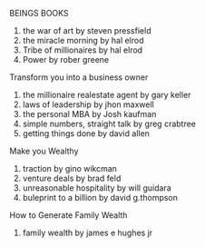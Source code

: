 BEINGS BOOKS
1. the war of art by steven pressfield
2. the miracle morning by hal elrod
3. Tribe of millionaires by hal elrod
4. Power by rober greene

Transform you into a business owner
1. the millionaire realestate agent by gary keller
2. laws of leadership by jhon maxwell
3. the personal MBA by Josh kaufman
4. simple numbers, straight talk by greg crabtree
5. getting things done by david allen

Make you Wealthy
1. traction by gino wikcman
2. venture deals by brad feld
3. unreasonable hospitality by will guidara
4. buleprint to a billion by david g.thompson

How to Generate Family Wealth
1. family wealth by james e hughes jr